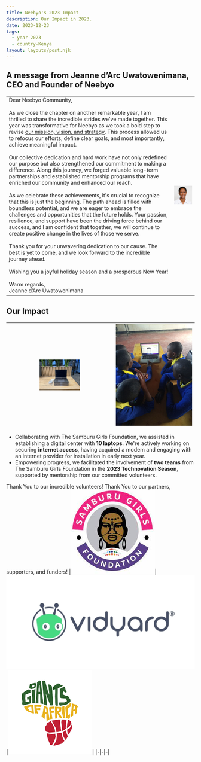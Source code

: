 ```yaml
---
title: Neebyo's 2023 Impact
description: Our Impact in 2023.
date: 2023-12-23
tags:
  - year-2023
  - country-Kenya
layout: layouts/post.njk
---
```

## A message from Jeanne d’Arc Uwatowenimana, CEO and Founder of Neebyo

| | |
|-|-|
|Dear Neebyo Community,<br/><br/>As we close the chapter on another remarkable year, I am thrilled to share the incredible strides we've made together. This year was transformative for Neebyo as we took a bold step to revise [our mission, vision, and strategy](https://www.neebyo.org/about/). This process allowed us to refocus our efforts, define clear goals, and most importantly, achieve meaningful impact.<br/><br/>Our collective dedication and hard work have not only redefined our purpose but also strengthened our commitment to making a difference. Along this journey, we forged valuable long-term partnerships and established mentorship programs that have enriched our community and enhanced our reach.<br/><br/>As we celebrate these achievements, it's crucial to recognize that this is just the beginning. The path ahead is filled with boundless potential, and we are eager to embrace the challenges and opportunities that the future holds. Your passion, resilience, and support have been the driving force behind our success, and I am confident that together, we will continue to create positive change in the lives of those we serve. <br/><br/>Thank you for your unwavering dedication to our cause. The best is yet to come, and we look forward to the incredible journey ahead. <br/><br/>Wishing you a joyful holiday season and a prosperous New Year! <br/><br/>Warm regards, <br/>Jeanne d’Arc Uwatowenimana|![Samburu Girls Foundation](/img/jeanne-profile.jpeg)|

## Our Impact
|<img src="/img/laptops-2023.jpg" alt="Laptops" width="40%"/>|<img src="/img/technovation-2023.JPG" alt="Technovation 2023"/>|
|-|-|
- Collaborating with The Samburu Girls Foundation, we assisted in establishing a digital center with **10 laptops**. We're actively working on securing **internet access**, having acquired a modem and engaging with an internet provider for installation in early next year.
- Empowering progress, we facilitated the involvement of **two teams** from The Samburu Girls Foundation in the **2023 Technovation Season**, supported by mentorship from our committed volunteers.


Thank You to our incredible volunteers!
Thank You to our partners, supporters, and funders!
|![Samburu Girls Foundation](/img/samburu-girls-foundation-logo.jpeg)|![Vidyard](/img/Vidyard_logo_Full.jpeg)|![Giants of Africa](/img/giants-of-africa.png)|
|-|-|-|
